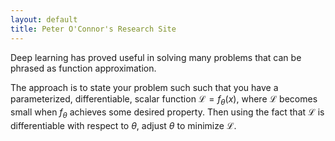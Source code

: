 ```yaml
---
layout: default
title: Peter O'Connor's Research Site
---
```


<script src="https://cdn.mathjax.org/mathjax/latest/MathJax.js?config=TeX-AMS-MML_HTMLorMML" type="text/javascript"></script>

Deep learning has proved useful in solving many problems that can be phrased as function approximation.  

The approach is to state your problem such such that you have a parameterized, differentiable, scalar function $\mathcal L = f_\theta(x)$, where $\mathcal L$ becomes small when $f_\theta$ achieves some desired property.  Then using the fact that $\mathcal L$ is differentiable with respect to $\theta$, adjust $\theta$ to minimize $\mathcal L$.




<br><br><br>



